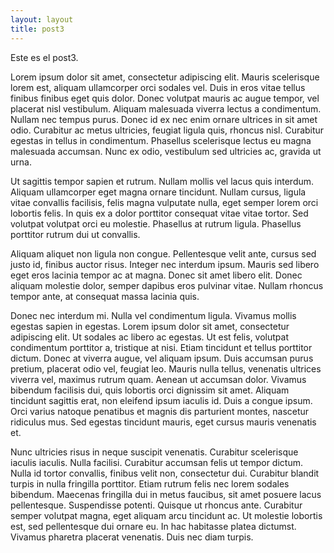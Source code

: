 ```yaml
---
layout: layout
title: post3
---
```


Este es el post3. 

Lorem ipsum dolor sit amet, consectetur adipiscing elit. Mauris scelerisque lorem est, aliquam ullamcorper orci sodales vel. Duis in eros vitae tellus finibus finibus eget quis dolor. Donec volutpat mauris ac augue tempor, vel placerat nisl vestibulum. Aliquam malesuada viverra lectus a condimentum. Nullam nec tempus purus. Donec id ex nec enim ornare ultrices in sit amet odio. Curabitur ac metus ultricies, feugiat ligula quis, rhoncus nisl. Curabitur egestas in tellus in condimentum. Phasellus scelerisque lectus eu magna malesuada accumsan. Nunc ex odio, vestibulum sed ultricies ac, gravida ut urna.

Ut sagittis tempor sapien et rutrum. Nullam mollis vel lacus quis interdum. Aliquam ullamcorper eget magna ornare tincidunt. Nullam cursus, ligula vitae convallis facilisis, felis magna vulputate nulla, eget semper lorem orci lobortis felis. In quis ex a dolor porttitor consequat vitae vitae tortor. Sed volutpat volutpat orci eu molestie. Phasellus at rutrum ligula. Phasellus porttitor rutrum dui ut convallis.

Aliquam aliquet non ligula non congue. Pellentesque velit ante, cursus sed justo id, finibus auctor risus. Integer nec interdum ipsum. Mauris sed libero eget eros lacinia tempor ac at magna. Donec sit amet libero elit. Donec aliquam molestie dolor, semper dapibus eros pulvinar vitae. Nullam rhoncus tempor ante, at consequat massa lacinia quis.

Donec nec interdum mi. Nulla vel condimentum ligula. Vivamus mollis egestas sapien in egestas. Lorem ipsum dolor sit amet, consectetur adipiscing elit. Ut sodales ac libero ac egestas. Ut est felis, volutpat condimentum porttitor a, tristique at nisi. Etiam tincidunt et tellus porttitor dictum. Donec at viverra augue, vel aliquam ipsum. Duis accumsan purus pretium, placerat odio vel, feugiat leo. Mauris nulla tellus, venenatis ultrices viverra vel, maximus rutrum quam. Aenean ut accumsan dolor. Vivamus bibendum facilisis dui, quis lobortis orci dignissim sit amet. Aliquam tincidunt sagittis erat, non eleifend ipsum iaculis id. Duis a congue ipsum. Orci varius natoque penatibus et magnis dis parturient montes, nascetur ridiculus mus. Sed egestas tincidunt mauris, eget cursus mauris venenatis et.

Nunc ultricies risus in neque suscipit venenatis. Curabitur scelerisque iaculis iaculis. Nulla facilisi. Curabitur accumsan felis ut tempor dictum. Nulla id tortor convallis, finibus velit non, consectetur dui. Curabitur blandit turpis in nulla fringilla porttitor. Etiam rutrum felis nec lorem sodales bibendum. Maecenas fringilla dui in metus faucibus, sit amet posuere lacus pellentesque. Suspendisse potenti. Quisque ut rhoncus ante. Curabitur semper volutpat magna, eget aliquam arcu tincidunt ac. Ut molestie lobortis est, sed pellentesque dui ornare eu. In hac habitasse platea dictumst. Vivamus pharetra placerat venenatis. Duis nec diam turpis. 